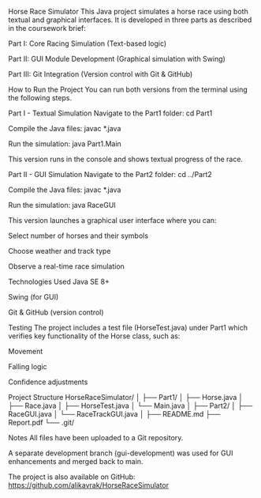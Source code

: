 Horse Race Simulator
This Java project simulates a horse race using both textual and graphical interfaces.
It is developed in three parts as described in the coursework brief:

Part I: Core Racing Simulation (Text-based logic)

Part II: GUI Module Development (Graphical simulation with Swing)

Part III: Git Integration (Version control with Git & GitHub)

How to Run the Project
You can run both versions from the terminal using the following steps.

Part I - Textual Simulation
Navigate to the Part1 folder:
cd Part1

Compile the Java files:
javac *.java

Run the simulation:
java Part1.Main

This version runs in the console and shows textual progress of the race.

Part II - GUI Simulation
Navigate to the Part2 folder:
cd ../Part2

Compile the Java files:
javac *.java

Run the simulation:
java RaceGUI

This version launches a graphical user interface where you can:

Select number of horses and their symbols

Choose weather and track type

Observe a real-time race simulation

Technologies Used
Java SE 8+

Swing (for GUI)

Git & GitHub (version control)

Testing
The project includes a test file (HorseTest.java) under Part1 which verifies key functionality of the Horse class, such as:

Movement

Falling logic

Confidence adjustments

Project Structure
HorseRaceSimulator/
│
├── Part1/
│ ├── Horse.java
│ ├── Race.java
│ ├── HorseTest.java
│ └── Main.java
│
├── Part2/
│ ├── RaceGUI.java
│ └── RaceTrackGUI.java
│
├── README.md
├── Report.pdf
└── .git/

Notes
All files have been uploaded to a Git repository.

A separate development branch (gui-development) was used for GUI enhancements and merged back to main.

The project is also available on GitHub:
https://github.com/alikavrak/HorseRaceSimulator